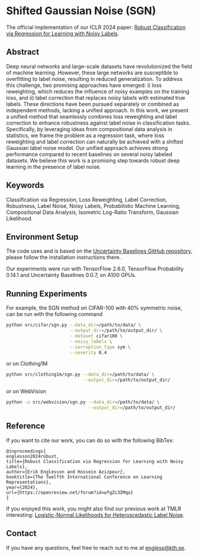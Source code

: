 # Shifted Gaussian Noise (SGN)
The official implementation of our ICLR 2024 paper: [Robust Classification via Regression for Learning with Noisy Labels](https://openreview.net/forum?id=wfgZc3IMqo).

## Abstract
Deep neural networks and large-scale datasets have revolutionized the field of machine learning. However, these large networks are susceptible to overfitting to label noise, resulting in reduced generalization. To address this challenge, two promising approaches have emerged: i) loss reweighting, which reduces the influence of noisy examples on the training loss, and ii) label correction that replaces noisy labels with estimated true labels. These directions have been pursued separately or combined as independent methods, lacking a unified approach. In this work, we present a unified method that seamlessly combines loss reweighting and label correction to enhance robustness against label noise in classification tasks. Specifically, by leveraging ideas from compositional data analysis in statistics, we frame the problem as a regression task, where loss reweighting and label correction can naturally be achieved with a shifted Gaussian label noise model. Our unified approach achieves strong performance compared to recent baselines on several noisy labeled datasets. We believe this work is a promising step towards robust deep learning in the presence of label noise.

## Keywords
Classification via Regression, Loss Reweighting, Label Correction, Robustness, Label Noise, Noisy Labels, Probabilistic Machine Learning, Compositional Data Analysis, Isometric Log-Ratio Transform, Gaussian Likelihood.

## Environment Setup
The code uses and is based on the [Uncertainty Baselines GitHub repository](https://github.com/google/uncertainty-baselines), please follow the installation instructions there.

Our experiments were run with TensorFlow 2.6.0, TensorFlow Probability 0.14.1 and Uncertainty Baselines 0.0.7, on A100 GPUs.

## Running Experiments
For example, the SGN method on CIFAR-100 with 40% symmetric noise, can be run with the following command
```bash
python src/cifar/sgn.py --data_dir=/path/to/data/ \
                        --output_dir=/path/to/output_dir/ \
                        --dataset cifar100 \
                        --noisy_labels \
                        --corruption_type sym \
                        --severity 0.4
```
or on Clothing1M
```bash
python src/clothing1m/sgn.py --data_dir=/path/to/data/ \
                             --output_dir=/path/to/output_dir/ 
```
or on WebVision
```bash
python -u src/webvision/sgn.py --data_dir=/path/to/data/ \
                               --output_dir=/path/to/output_dir/
```


## Reference
If you want to cite our work, you can do so with the following BibTex:
```
@inproceedings{
englesson2024robust,
title={Robust Classification via Regression for Learning with Noisy Labels},
author={Erik Englesson and Hossein Azizpour},
booktitle={The Twelfth International Conference on Learning Representations},
year={2024},
url={https://openreview.net/forum?id=wfgZc3IMqo}
}
```

If you enjoyed this work, you might also find our previous work at TMLR interesting: [Logistic-Normal Likelihoods for Heteroscedastic Label Noise](https://openreview.net/forum?id=7wA65zL3B3).

## Contact
If you have any questions, feel free to reach out to me at [engless@kth.se](mailto:engless@kth.se). 
